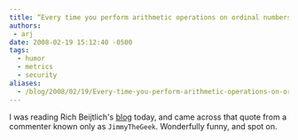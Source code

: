```yaml
---
title: “Every time you perform arithmetic operations on ordinal numbers, God kills a kitten”
authors:
 - arj
date: 2008-02-19 15:12:40 -0500
tags:
  - humor
  - metrics
  - security
aliases:
  - /blog/2008/02/19/Every-time-you-perform-arithmetic-operations-on-ordinal-numbers-God-kills-a-kitten/
---
```

I was reading Rich Beijtlich's [blog](http://taosecurity.blogspot.com/2006/07/control-compliant-vs-field-assessed.html) today, and came across that quote from a commenter known only as `JimmyTheGeek`. Wonderfully funny, and spot on.
